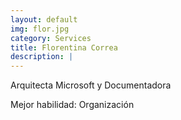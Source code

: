 ```yaml
---
layout: default
img: flor.jpg
category: Services
title: Florentina Correa
description: |
---
```

Arquitecta Microsoft y Documentadora

Mejor habilidad: Organización